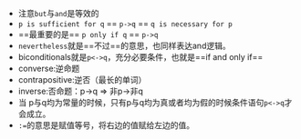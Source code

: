 - 注意`but`与`and`是等效的
- `p is sufficient for q` == `p->q` == `q is necessary for p`
- ==最重要的是== `p only if q` == `p->q`
- `nevertheless`就是==不过==的意思，也同样表达and逻辑。
- biconditionals就是`p<->q`，充分必要条件，也就是==if and only if==
- converse:逆命题
- contrapositive:逆否（最长的单词）
- inverse:否命题：p->q => 非p->非q
- 当 p与q均为常量的时候，只有p与q均为真或者均为假的时候条件语句`p<->q`才会成立。
- `:=`的意思是赋值等号，将右边的值赋给左边的值。
